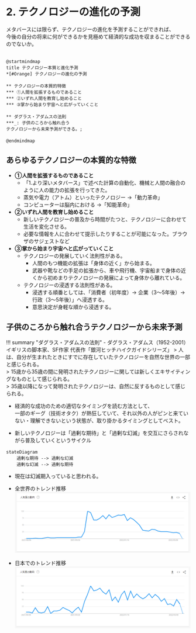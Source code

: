 # 2. テクノロジーの進化の予測

メタバースには限らず、テクノロジーの進化を予測することができれば、  
今後の自分の将来に何ができるかを見極めて経済的な成功を収まることができるのでないか。

```plantuml

@startmindmap
title テクノロジー本質と進化予測
*[#Orange] テクノロジーの進化の予測

** テクノロジーの本質的特徴
*** ①人間を拡張するものであること
*** ②いずれ人間を教育し始めること
*** ③掌から始まり宇宙へと広がっていくこと

** ダグラス・アダムスの法則
***_: 子供のころから触れ合う
テクノロジーから未来予測ができる。;

@endmindmap

```

## あらゆるテクノロジーの本質的な特徴

- **①人間を拡張するものであること**
    - 「1.より深いメタバース」で述べた計算の自動化、機械と人間の融合のように人の能力の拡張を行ってきた。
    - 蒸気や電力（アトム）といったテクノロジー →「動力革命」
    - コンピューターは脳内における →「知能革命」
- **②いずれ人間を教育し始めること**
    - 新しいテクノロジーの普及から時間がたつと、テクノロジーに合わせて生活を変化させる。
    - 必要な情報を人に合わせて提示したりすることが可能になった。ブラウザのサジェストなど
- **③掌から始まり宇宙へと広がっていくこと**
    - テクノロジーの発展していく法則性がある。
        - 人間のもつ機能の拡張は「身体の近く」から始まる。
        - 武器や靴などの手足の拡張から、車や飛行機、宇宙船まで身体の近くから初めまりテクノロジーの発展によって身体から離れている。
    - テクノロジーの浸透する法則性がある。
        - 浸透する順番としては、「消費者（初年度）→ 企業（3～5年後）→ 行政（3～5年後）」へ浸透する。
        - 意思決定が身軽な順から浸透する。

## 子供のころから触れ合うテクノロジーから未来予測

!!! summary "ダグラス・アダムスの法則"
    - ダグラス・アダムス（1952-2001）イギリスの脚本家、SF作家 代表作「銀河ヒッチハイクガイドシリーズ」
    > 人は、自分が生まれたときにすでに存在していたテクノロジーを自然な世界の一部と感じられる。  
    > 15歳から35歳の間に発明されたテクノロジーに関しては新しくエキサイティングなものとして感じられる。  
    > 35歳以降になって発明されたテクノロジーは、自然に反するものとして感じられる。  

- 経済的な成功のための適切なタイミングを読む方法として、  
一部のギーグ（技術オタク）が熱狂していて、それ以外の人がピンと来ていない・理解できないという状態が、取り掛かるタイミングとしてベスト。

- 新しいテクノロジーは「過剰な期待」と「過剰な幻滅」を交互にさらされながら普及していくというサイクル

```mermaid
stateDiagram
    過剰な期待 --> 過剰な幻滅
    過剰な幻滅 --> 過剰な期待
```

- 現在は幻滅期入っていると思われる。

- 全世界のトレンド推移
![img](img/20220531_215251.png)

- 日本でのトレンド推移
![img](img/20220531_215530.png)